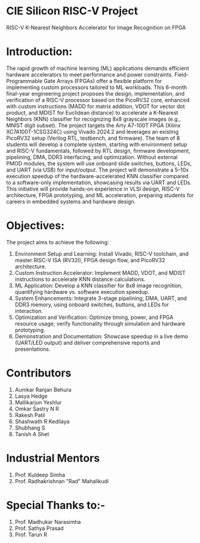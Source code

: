 # CIE Silicon RISC-V Project
RISC-V K-Nearest Neighbors Accelerator for Image Recognition on FPGA


# Introduction:

The rapid growth of machine learning (ML) applications demands efficient hardware accelerators to meet performance and power constraints. Field-Programmable Gate Arrays (FPGAs) offer a flexible platform for implementing custom processors tailored to ML workloads. This 6-month final-year engineering project proposes the design, implementation, and verification of a RISC-V processor based on the PicoRV32 core, enhanced with custom instructions (MADD for matrix addition, VDOT for vector dot product, and MDIST for Euclidean distance) to accelerate a K-Nearest Neighbors (KNN) classifier for recognizing 8x8 grayscale images (e.g., MNIST digit subset). The project targets the Arty A7-100T FPGA (Xilinx XC7A100T-1CSG324C) using Vivado 2024.2 and leverages an existing PicoRV32 setup (Verilog RTL, testbench, and firmware).
The team of 8 students will develop a complete system, starting with environment setup and RISC-V fundamentals, followed by RTL design, firmware development, pipelining, DMA, DDR3 interfacing, and optimization. Without external PMOD modules, the system will use onboard slide switches, buttons, LEDs, and UART (via USB) for input/output. The project will demonstrate a 5–10x execution speedup of the hardware-accelerated KNN classifier compared to a software-only implementation, showcasing results via UART and LEDs. This initiative will provide hands-on experience in VLSI design, RISC-V architecture, FPGA prototyping, and ML acceleration, preparing students for careers in embedded systems and hardware design.

 # Objectives:

The project aims to achieve the following: 

 1. Environment Setup and Learning: Install Vivado, RISC-V toolchain, and master RISC-V ISA (RV32I), FPGA design flow, and PicoRV32 architecture.
 2. Custom Instruction Accelerator: Implement MADD, VDOT, and MDIST instructions to accelerate KNN distance calculations.
 3. ML Application: Develop a KNN classifier for 8x8 image recognition, quantifying hardware vs. software execution speedup.
 4. System Enhancements: Integrate 3-stage pipelining, DMA, UART, and DDR3 memory, using onboard switches, buttons, and LEDs for interaction.
 5. Optimization and Verification: Optimize timing, power, and FPGA resource usage; verify functionality through simulation and hardware prototyping.
 6. Demonstration and Documentation: Showcase speedup in a live demo (UART/LED output) and deliver comprehensive reports and presentations.

# Contributors

1. Aumkar Ranjan Behura 
2. Lasya Hedge
3. Mallikarjun Yeshlur 
4. Omkar Sastry N R
5. Rakesh Patil
6. Shashwath R Kedilaya
7. Shubhang S 
8. Tanish A Shet

# Industrial Mentors 
1. Prof. Kuldeep Simha 
2. Prof. Radhakrishnan "Rad" Mahalikudi

# Special Thanks to:- 
1. Prof. Madhukar Narasimha 
2. Prof. Sathya Prasad 
3. Prof. Tarun R 


